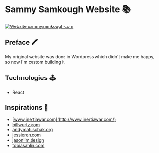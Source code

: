 # Sammy Samkough Website 📚

[![Website sammysamkough.com](https://img.shields.io/website-up-down-green-red/http/shields.io.svg)](http://sammysamkough.com)

## Preface 🖍️

My original website was done in Wordpress which didn't make me happy, so now I'm custom building it.

## Technologies 🕹️

- React

## Inspirations 🎉

- [www.inertiawar.com](http://www.inertiawar.com/)
- [billwurtz.com](https://billwurtz.com/)
- [andymatuschak.org](https://andymatuschak.org/)
- [jessieren.com](http://jessieren.com/)
- [jasonlim.design](http://jasonlim.design/)
- [tobiasahlin.com](https://tobiasahlin.com/)
